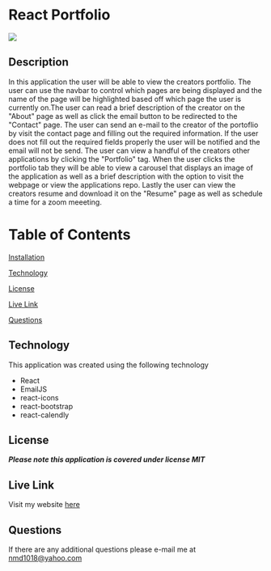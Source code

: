 # React Portfolio

![](https://img.shields.io/badge/License-MIT-blueviolet)

## Description
In this application the user will be able to view the creators portfolio. The user can use the navbar to control which pages are being displayed and the name of the page will be highlighted based off which page the user is currently on.The user can read a brief description of the creator on the "About" page as well as click the email button to be redirected to the "Contact" page. The user can send an e-mail to the creator of the portoflio by visit the contact page and filling out the required information. If the user does not fill out the required fields properly the user will be notified and the email will not be send. The user can view a handful of the creators other applications by clicking the "Portfolio" tag. When the user clicks the portfolio tab they will be able to view a carousel that displays an image of the application as well as a brief description with the option to visit the webpage or view the applications repo. Lastly the user can view the creators resume and download it on the "Resume" page as well as schedule a time for a zoom meeeting.


# Table of Contents

[Installation](#installation)

[Technology](#technology)

[License](#license)

[Live Link](#live-link)

[Questions](#questions)

## Technology
This application was created using the following technology
- React
- EmailJS
- react-icons
- react-bootstrap
- react-calendly

## License 
***Please note this application is covered under license MIT***

## Live Link

Visit my website [here](https://nicoled1999.github.io/portfolio/)

## Questions

If there are any additional questions please e-mail me at <nmd1018@yahoo.com>
